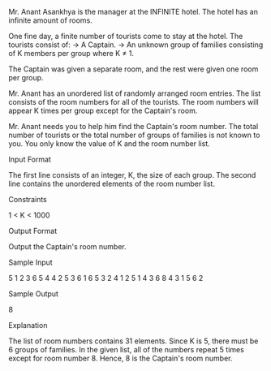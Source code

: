Mr. Anant Asankhya is the manager at the INFINITE hotel. The hotel has an infinite amount of rooms.

One fine day, a finite number of tourists come to stay at the hotel.
The tourists consist of:
→ A Captain.
→ An unknown group of families consisting of K members per group where K ≠ 1.

The Captain was given a separate room, and the rest were given one room per group.

Mr. Anant has an unordered list of randomly arranged room entries. The list consists of the room numbers for all of the tourists. The room numbers will appear K times per group except for the Captain's room.

Mr. Anant needs you to help him find the Captain's room number.
The total number of tourists or the total number of groups of families is not known to you.
You only know the value of K and the room number list.

Input Format

The first line consists of an integer, K, the size of each group.
The second line contains the unordered elements of the room number list.

Constraints

1 < K < 1000

Output Format

Output the Captain's room number.

Sample Input

5
1 2 3 6 5 4 4 2 5 3 6 1 6 5 3 2 4 1 2 5 1 4 3 6 8 4 3 1 5 6 2 

Sample Output

8

Explanation

The list of room numbers contains 31 elements. Since K is 5, there must be 6 groups of families. In the given list, all of the numbers repeat 5 times except for room number 8.
Hence, 8 is the Captain's room number.